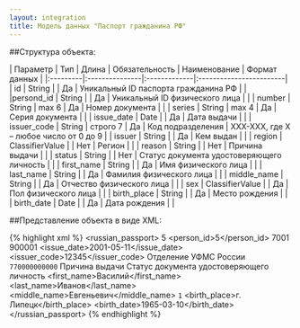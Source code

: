 ```yaml
---
layout: integration
title: Модель данных "Паспорт гражданина РФ"
---
```


##Структура объекта:

| Параметр | Тип | Длина | Обязательность | Наименование | Формат данных |
|:---------|:---------------|:-------------|:------------------------|
| id | String | | Да | Уникальный ID паспорта гражданина РФ | |
|persond_id | String | | Да | Уникальный ID физического лица | |
| number | String | max 6 | Да | Номер документа | |
| series | String | max 4 | Да | Серия документа | |
| issue_date | Date | | Да | Дата выдачи | |
| issuer_code | String | строго 7 | Да | Код подразделения | XXX-XXX, где X – любое число от 0 до 9 |
| issuer | String | | Да | Кем выдан | |
| region | ClassifierValue | | Нет | Регион | |
| reason | String | | Нет | Причина выдачи | |
| status | String | | Нет | Статус документа удостоверяющего личность | |
| first_name | String | | Да | Имя физического лица | |
| last_name | String | | Да | Фамилия физического лица | |
| middle_name | String | | Да | Отчество физического лица | |
| sex | ClassifierValue | | Да | Пол физического лица | |
| birth_place | String | | Да | Место рождения | |
| birth_date | Date | | Да | Дата рождения | |


##Представление объекта в виде XML:

{% highlight xml %}
<russian_passport>
  <id>5</id>
  <person_id>5</person_id>
  <series>7001</serie>
  <number>900001</number>
  <issue_date>2001-05-11</issue_date>
  <issuer_code>12345</issuer_code>
  <issuer>Отделение УФМС России</issuer>
  <region>
    <code>770000000000</code>
    <title></title>
  </region>
  <reason>Причина выдачи</reason>
  <status>Статус документа удостоверяющего личность</status>
  <first_name>Василий</first_name>
  <last_name>Иванов</last_name>
  <middle_name>Евгеньевич</middle_name>
  <sex>
    <code>1</code>
    <title></title>
  </sex>
  <birth_place>г. Липецк</birth_place>
  <birth_date>1965-03-10</birth_date>
</russian_passport>
{% endhighlight %}












